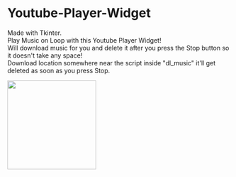 # Youtube-Player-Widget

Made with Tkinter.
<br/>
Play Music on Loop with this Youtube Player Widget!
<br/>
Will download music for you and delete it after you press the Stop button so it doesn't take any space!
<br/>
Download location somewhere near the script inside "dl_music" it'll get deleted as soon as you press Stop.
<br/>


<img src="https://i.imgur.com/pVwwm9c.png" width=200/>

